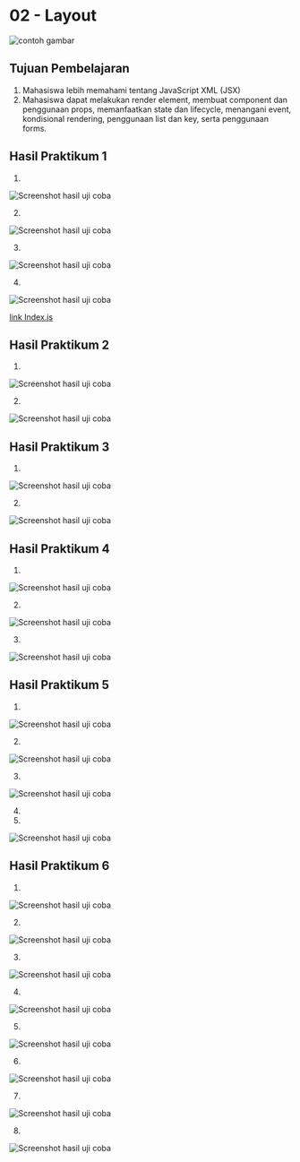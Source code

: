 # 02 - Layout

![contoh gambar](img/polinema.png)

## Tujuan Pembelajaran

1. Mahasiswa lebih memahami tentang JavaScript XML (JSX)
2. Mahasiswa dapat melakukan render element, membuat component dan penggunaan props, memanfaatkan state dan lifecycle, menangani event, kondisional rendering, penggunaan list dan key, serta penggunaan forms.

## Hasil Praktikum 1

1. 
![Screenshot hasil uji coba](img/Praktikum_1/1.png)

2. 
![Screenshot hasil uji coba](img/Praktikum_1/2.png)

3.
![Screenshot hasil uji coba](img/Praktikum_1/3.png)

4.
![Screenshot hasil uji coba](img/Praktikum_1/4.png)

[link Index.js](../../src/03_KonsepReactJS/Praktikum_1/Index.js)<br>


## Hasil Praktikum 2

1.
![Screenshot hasil uji coba](img/Praktikum_2/1.png)

2.
![Screenshot hasil uji coba](img/Praktikum_2/2.png)


## Hasil Praktikum 3
1.
![Screenshot hasil uji coba](img/Praktikum_3/1.png)

2.
![Screenshot hasil uji coba](img/Praktikum_3/2.png)


## Hasil Praktikum 4

1.
![Screenshot hasil uji coba](img/Praktikum_4/1.png)

2.
![Screenshot hasil uji coba](img/Praktikum_4/2.png)

3.
![Screenshot hasil uji coba](img/Praktikum_4/3.png)


## Hasil Praktikum 5

1.
![Screenshot hasil uji coba](img/Praktikum_5/1.png)

2.
![Screenshot hasil uji coba](img/Praktikum_5/2.png)

3.
![Screenshot hasil uji coba](img/Praktikum_5/3.png)

4.
2.
![Screenshot hasil uji coba](img/Praktikum_5/4.png)


## Hasil Praktikum 6

1.
![Screenshot hasil uji coba](img/Praktikum_6/1.png)

2.
![Screenshot hasil uji coba](img/Praktikum_6/2.png)

3.
![Screenshot hasil uji coba](img/Praktikum_6/3.png)

4.
![Screenshot hasil uji coba](img/Praktikum_6/4.png)

5.
![Screenshot hasil uji coba](img/Praktikum_6/5.png)

6.
![Screenshot hasil uji coba](img/Praktikum_6/6.png)


7.
![Screenshot hasil uji coba](img/Praktikum_6/7.png)

8.
![Screenshot hasil uji coba](img/Praktikum_6/8.png)
